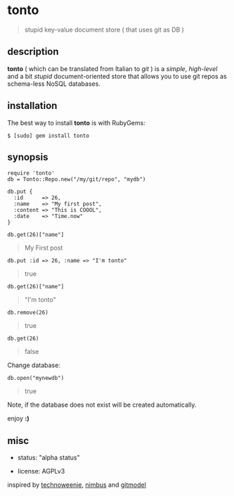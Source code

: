 tonto
=====

> stupid key-value document store ( that uses git as DB )

description
-----------

**tonto** ( which can be translated from Italian to *git* ) is a _simple_, _high-level_ and a bit _stupid_ document-oriented store that allows you to use git repos as schema-less NoSQL databases.

installation
------------

The best way to install **tonto** is with RubyGems:

    $ [sudo] gem install tonto

synopsis
--------

    require 'tonto'
    db = Tonto::Repo.new("/my/git/repo", "mydb")

    db.put {
      :id      => 26,
      :name    => "My first post",
      :content => "This is COOOL",
      :date    => "Time.now"
    }

    db.get(26)["name"]

> My First post

    db.put :id => 26, :name => "I'm tonto"
> true

    db.get(26)["name"]

> "I'm tonto"

    db.remove(26)

> true

    db.get(26)

> false

Change database:

    db.open("mynewdb")

> true

Note, if the database does not exist will be created automatically.

enjoy **:)**

misc
----

* status: "alpha status"

* license: AGPLv3

inspired by [technoweenie](http://git-nosql-rar.heroku.com/), [nimbus](https://github.com/cloudhead/nimbus) and [gitmodel](https://github.com/pauldowman/gitmodel/)
